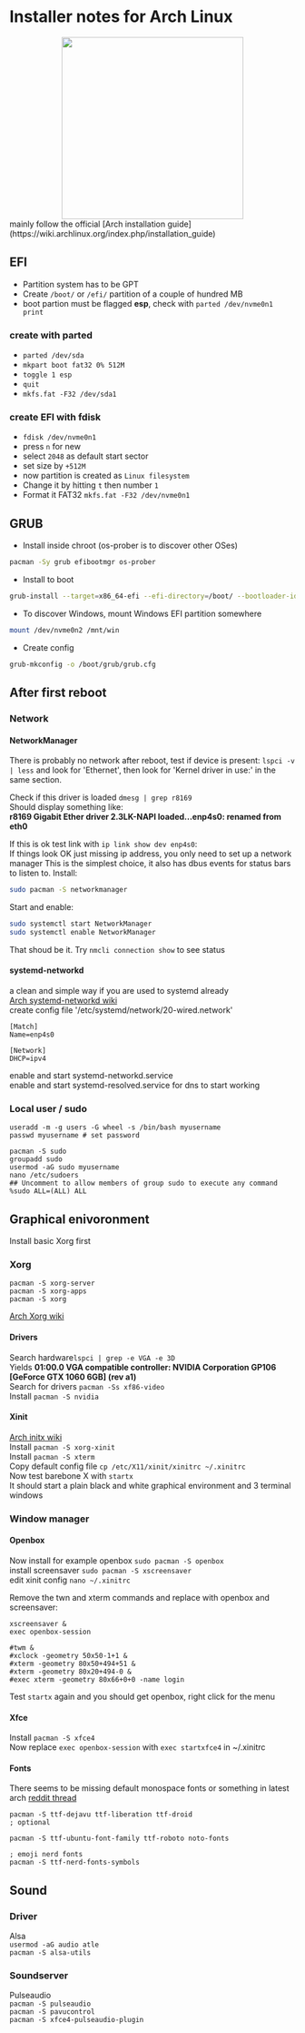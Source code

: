 # Installer notes for Arch Linux
<div class="separator" style="clear: both; text-align: center;"><a href="https://2.bp.blogspot.com/-mw1DNduiGiE/Xb59pzd9A-I/AAAAAAABmtI/j-F63sjPPoAlpG9npKEecaFj7mAT5J3WwCLcBGAsYHQ/s1600/archlinux-icon-crystal-64.png" imageanchor="1" style="margin-left: 1em; margin-right: 1em;"><img border="0" src="https://2.bp.blogspot.com/-mw1DNduiGiE/Xb59pzd9A-I/AAAAAAABmtI/j-F63sjPPoAlpG9npKEecaFj7mAT5J3WwCLcBGAsYHQ/s320/archlinux-icon-crystal-64.png" width="320" height="320" data-original-width="768" data-original-height="768" /></a></div>
mainly follow the official [Arch installation guide](https://wiki.archlinux.org/index.php/installation_guide)

## EFI
- Partition system has to be GPT
- Create `/boot/` or `/efi/` partition of a couple of hundred MB
- boot partion must be flagged **esp**, check with ```parted /dev/nvme0n1 print```

### create with parted
- `parted /dev/sda`
- `mkpart boot fat32 0% 512M`
- `toggle 1 esp`
- `quit`
- `mkfs.fat -F32 /dev/sda1`

### create EFI with fdisk
- `fdisk /dev/nvme0n1`
- press `n` for new
- select `2048` as default start sector
- set size by `+512M`
- now partition is created as `Linux filesystem`
- Change it by hitting `t` then number `1`
- Format it FAT32 `mkfs.fat -F32 /dev/nvme0n1`

## GRUB
- Install inside chroot (os-prober is to discover other OSes)
```sh
pacman -Sy grub efibootmgr os-prober 
```
- Install to boot 
```sh
grub-install --target=x86_64-efi --efi-directory=/boot/ --bootloader-id=GRUB
```
- To discover Windows, mount Windows EFI partition somewhere 
```sh
mount /dev/nvme0n2 /mnt/win
```
- Create config
```sh
grub-mkconfig -o /boot/grub/grub.cfg
```

## After first reboot
### Network
#### NetworkManager
There is probably no network after reboot, test if device is present: ```lspci -v | less``` and look for 'Ethernet', then look for 'Kernel driver in use:' in the same section.

Check if this driver is loaded ```dmesg | grep r8169```  
Should display something like:  
**r8169 Gigabit Ether driver 2.3LK-NAPI loaded...enp4s0: renamed from eth0**  

If this is ok test link with ```ip link show dev enp4s0```:  
If things look OK just missing ip address, you only need to set up a network manager
This is the simplest choice, it also has dbus events for status bars to listen to.
Install:
```sh
sudo pacman -S networkmanager
```
Start and enable:
```sh
sudo systemctl start NetworkManager
sudo systemctl enable NetworkManager
```
That shoud be it. Try `nmcli connection show` to see status

#### systemd-networkd
a clean and simple way if you are used to systemd already  
[Arch systemd-networkd wiki](https://wiki.archlinux.org/index.php/Systemd-networkd)  
create config file '/etc/systemd/network/20-wired.network'  

````
[Match]
Name=enp4s0

[Network]
DHCP=ipv4
````
enable and start systemd-networkd.service  
enable and start systemd-resolved.service for dns to start working

### Local user / sudo
````
useradd -m -g users -G wheel -s /bin/bash myusername
passwd myusername # set password

pacman -S sudo
groupadd sudo
usermod -aG sudo myusername
nano /etc/sudoers
## Uncomment to allow members of group sudo to execute any command
%sudo ALL=(ALL) ALL
````

## Graphical enivoronment
Install basic Xorg first

### Xorg
````
pacman -S xorg-server
pacman -S xorg-apps
pacman -S xorg
````
[Arch Xorg wiki](https://wiki.archlinux.org/index.php/xorg)

#### Drivers
Search hardware```lspci | grep -e VGA -e 3D```  
Yields **01:00.0 VGA compatible controller: NVIDIA Corporation GP106 [GeForce GTX 1060 6GB] (rev a1)**  
Search for drivers ```pacman -Ss xf86-video```  
Install ```pacman -S nvidia```

#### Xinit
[Arch initx wiki](https://wiki.archlinux.org/index.php/Xinit)  
Install ```pacman -S xorg-xinit```  
Install ```pacman -S xterm```  
Copy default config file ```cp /etc/X11/xinit/xinitrc ~/.xinitrc```  
Now test barebone X with ```startx```  
It should start a plain black and white graphical environment and 3 terminal windows  

### Window manager
#### Openbox
Now install for example openbox ```sudo pacman -S openbox```  
install screensaver ```sudo pacman -S xscreensaver ```  
edit xinit config ```nano ~/.xinitrc```  

Remove the twn and xterm commands and replace with openbox and screensaver:
````
xscreensaver &
exec openbox-session

#twm &
#xclock -geometry 50x50-1+1 &
#xterm -geometry 80x50+494+51 &
#xterm -geometry 80x20+494-0 &
#exec xterm -geometry 80x66+0+0 -name login
````

Test ```startx``` again and you should get openbox, right click for the menu  

#### Xfce
Install ```pacman -S xfce4```  
Now replace ```exec openbox-session``` with ```exec startxfce4``` in ~/.xinitrc  

#### Fonts
There seems to be missing default monospace fonts or something in latest arch [reddit thread](https://www.reddit.com/r/linuxquestions/comments/86vsm9/letter_overlaping_in_xfce_terminal_with_monospace/dw8mvho/)  
```
pacman -S ttf-dejavu ttf-liberation ttf-droid
; optional

pacman -S ttf-ubuntu-font-family ttf-roboto noto-fonts

; emoji nerd fonts 
pacman -S ttf-nerd-fonts-symbols
```
## Sound
### Driver
Alsa  
```usermod -aG audio atle```  
```pacman -S alsa-utils```  

### Soundserver
Pulseaudio  
```pacman -S pulseaudio```  
```pacman -S pavucontrol```  
```pacman -S xfce4-pulseaudio-plugin```  
